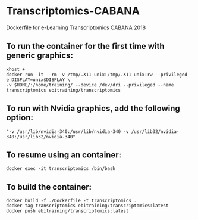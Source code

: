 # Transcriptomics-CABANA
Dockerfile for e-Learning Transcriptomics CABANA 2018

## To run the container for the first time with generic graphics:
```
xhost +
docker run -it --rm -v /tmp/.X11-unix:/tmp/.X11-unix:rw --privileged -e DISPLAY=unix$DISPLAY \
-v $HOME/:/home/training/ --device /dev/dri --privileged --name transcriptomics ebitraining/transcriptomics
```
## To run with Nvidia graphics, add the following option:
```
"-v /usr/lib/nvidia-340:/usr/lib/nvidia-340 -v /usr/lib32/nvidia-340:/usr/lib32/nvidia-340"
```
## To resume using an container:
```
docker exec -it transcriptomics /bin/bash
```
## To build the container:
```
docker build -f ./Dockerfile -t transcriptomics .
docker tag transcriptomics ebitraining/transcriptomics:latest
docker push ebitraining/transcriptomics:latest
```
